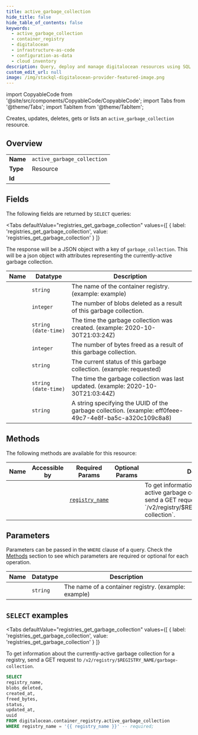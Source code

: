 ```yaml
--- 
title: active_garbage_collection
hide_title: false
hide_table_of_contents: false
keywords:
  - active_garbage_collection
  - container_registry
  - digitalocean
  - infrastructure-as-code
  - configuration-as-data
  - cloud inventory
description: Query, deploy and manage digitalocean resources using SQL
custom_edit_url: null
image: /img/stackql-digitalocean-provider-featured-image.png
---
```


import CopyableCode from '@site/src/components/CopyableCode/CopyableCode';
import Tabs from '@theme/Tabs';
import TabItem from '@theme/TabItem';

Creates, updates, deletes, gets or lists an <code>active_garbage_collection</code> resource.

## Overview
<table><tbody>
<tr><td><b>Name</b></td><td><code>active_garbage_collection</code></td></tr>
<tr><td><b>Type</b></td><td>Resource</td></tr>
<tr><td><b>Id</b></td><td><CopyableCode code="digitalocean.container_registry.active_garbage_collection" /></td></tr>
</tbody></table>

## Fields

The following fields are returned by `SELECT` queries:

<Tabs
    defaultValue="registries_get_garbage_collection"
    values={[
        { label: 'registries_get_garbage_collection', value: 'registries_get_garbage_collection' }
    ]}
>
<TabItem value="registries_get_garbage_collection">

The response will be a JSON object with a key of `garbage_collection`. This will be a json object with attributes representing the currently-active garbage collection.

<table>
<thead>
    <tr>
    <th>Name</th>
    <th>Datatype</th>
    <th>Description</th>
    </tr>
</thead>
<tbody>
<tr>
    <td><CopyableCode code="registry_name" /></td>
    <td><code>string</code></td>
    <td>The name of the container registry. (example: example)</td>
</tr>
<tr>
    <td><CopyableCode code="blobs_deleted" /></td>
    <td><code>integer</code></td>
    <td>The number of blobs deleted as a result of this garbage collection.</td>
</tr>
<tr>
    <td><CopyableCode code="created_at" /></td>
    <td><code>string (date-time)</code></td>
    <td>The time the garbage collection was created. (example: 2020-10-30T21:03:24Z)</td>
</tr>
<tr>
    <td><CopyableCode code="freed_bytes" /></td>
    <td><code>integer</code></td>
    <td>The number of bytes freed as a result of this garbage collection.</td>
</tr>
<tr>
    <td><CopyableCode code="status" /></td>
    <td><code>string</code></td>
    <td>The current status of this garbage collection. (example: requested)</td>
</tr>
<tr>
    <td><CopyableCode code="updated_at" /></td>
    <td><code>string (date-time)</code></td>
    <td>The time the garbage collection was last updated. (example: 2020-10-30T21:03:44Z)</td>
</tr>
<tr>
    <td><CopyableCode code="uuid" /></td>
    <td><code>string</code></td>
    <td>A string specifying the UUID of the garbage collection. (example: eff0feee-49c7-4e8f-ba5c-a320c109c8a8)</td>
</tr>
</tbody>
</table>
</TabItem>
</Tabs>

## Methods

The following methods are available for this resource:

<table>
<thead>
    <tr>
    <th>Name</th>
    <th>Accessible by</th>
    <th>Required Params</th>
    <th>Optional Params</th>
    <th>Description</th>
    </tr>
</thead>
<tbody>
<tr>
    <td><a href="#registries_get_garbage_collection"><CopyableCode code="registries_get_garbage_collection" /></a></td>
    <td><CopyableCode code="select" /></td>
    <td><a href="#parameter-registry_name"><code>registry_name</code></a></td>
    <td></td>
    <td>To get information about the currently-active garbage collection for a registry, send a GET request to `/v2/registry/$REGISTRY_NAME/garbage-collection`.</td>
</tr>
</tbody>
</table>

## Parameters

Parameters can be passed in the `WHERE` clause of a query. Check the [Methods](#methods) section to see which parameters are required or optional for each operation.

<table>
<thead>
    <tr>
    <th>Name</th>
    <th>Datatype</th>
    <th>Description</th>
    </tr>
</thead>
<tbody>
<tr id="parameter-registry_name">
    <td><CopyableCode code="registry_name" /></td>
    <td><code>string</code></td>
    <td>The name of a container registry. (example: example)</td>
</tr>
</tbody>
</table>

## `SELECT` examples

<Tabs
    defaultValue="registries_get_garbage_collection"
    values={[
        { label: 'registries_get_garbage_collection', value: 'registries_get_garbage_collection' }
    ]}
>
<TabItem value="registries_get_garbage_collection">

To get information about the currently-active garbage collection for a registry, send a GET request to `/v2/registry/$REGISTRY_NAME/garbage-collection`.

```sql
SELECT
registry_name,
blobs_deleted,
created_at,
freed_bytes,
status,
updated_at,
uuid
FROM digitalocean.container_registry.active_garbage_collection
WHERE registry_name = '{{ registry_name }}' -- required;
```
</TabItem>
</Tabs>
